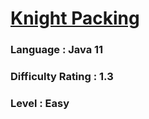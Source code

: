 # [Knight Packing](https://open.kattis.com/problems/knightpacking)

### Language : Java 11

### Difficulty Rating : 1.3

### Level : Easy
